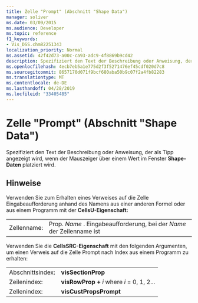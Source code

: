 ```yaml
---
title: Zelle "Prompt" (Abschnitt "Shape Data")
manager: soliver
ms.date: 03/09/2015
ms.audience: Developer
ms.topic: reference
f1_keywords:
- Vis_DSS.chm82251343
localization_priority: Normal
ms.assetid: 42f42d73-a00c-ca93-adc9-4f8869b9cd42
description: Spezifiziert den Text der Beschreibung oder Anweisung, der als Tipp angezeigt wird, wenn der Mauszeiger über einem Wert im Fenster Shape-Daten platziert wird.
ms.openlocfilehash: 4ecb7eb5a1e775d2f3f5271476ef45cdf020d7c8
ms.sourcegitcommit: 8657170d071f9bcf680aba50b9c07f2a4fb82283
ms.translationtype: MT
ms.contentlocale: de-DE
ms.lasthandoff: 04/28/2019
ms.locfileid: "33405485"
---
```

# <a name="prompt-cell-shape-data-section"></a>Zelle "Prompt" (Abschnitt "Shape Data")

Spezifiziert den Text der Beschreibung oder Anweisung, der als Tipp angezeigt wird, wenn der Mauszeiger über einem Wert im Fenster **Shape-Daten** platziert wird. 
  
## <a name="remarks"></a>Hinweise

Verwenden Sie zum Erhalten eines Verweises auf die Zelle Eingabeaufforderung anhand des Namens aus einer anderen Formel oder aus einem Programm mit der **CellsU-Eigenschaft:** 
  
|||
|:-----|:-----|
| Zellenname:  <br/> | Prop.  *Name*  . Eingabeaufforderung, bei der  *Name*  der Zeilenname ist  <br/> |
   
Verwenden Sie die **CellsSRC-Eigenschaft** mit den folgenden Argumenten, um einen Verweis auf die Zelle Prompt nach Index aus einem Programm zu erhalten: 
  
|||
|:-----|:-----|
| Abschnittsindex:  <br/> |**visSectionProp** <br/> |
| Zeilenindex:  <br/> |**visRowProp +** *i*  where  *i*  = 0, 1, 2...  <br/> |
| Zellenindex:  <br/> |**visCustPropsPrompt** <br/> |
   

